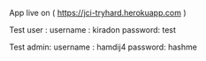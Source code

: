 App live on ( https://jci-tryhard.herokuapp.com )

Test user :
  username : kiradon
  password: test
  
 Test admin: 
  username : hamdij4
  password: hashme
